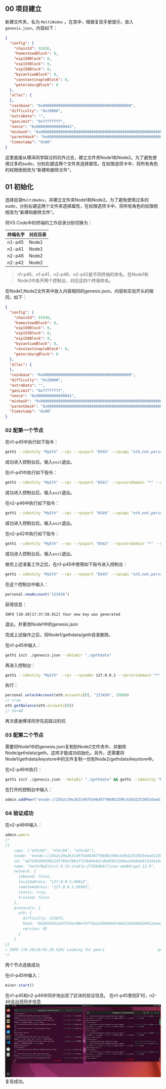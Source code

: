 ## 00 项目建立

新建文件夹，名为 `MultiNodes` 。在其中，根据复现手册提示，放入`genesis.json`，内容如下：

```json
{
  "config": {
    "chainId": 91036,
    "homesteadBlock": 0,
    "eip150Block": 0,
    "eip155Block": 0,
    "eip158Block": 0,
    "byzantiumBlock": 0,
    "constantinopleBlock": 0,
    "petersburgBlock": 0
  },
  "alloc": {
  },
  "coinbase": "0x0000000000000000000000000000000000000000",
  "difficulty": "0x20000",
  "extraData": "",
  "gasLimit": "0xffffffff",
  "nonce": "0x0000000000000042",
  "mixhash": "0x0000000000000000000000000000000000000000000000000000000000000000",
  "parentHash": "0x0000000000000000000000000000000000000000000000000000000000000000",
  "timestamp": "0x00"
}
```
这里直接从傅泽同学踩过的坑外过去，建立文件夹Node1和Node2。为了避免使用过多的sudo，分别右键这两个文件夹选择属性，在权限选项卡中，将所有角色的权限统统改为“新建和删除文件“。

## 01 初始化

选择目录`MultiNodes`，并建立文件夹Node1和Node2。为了避免使用过多的sudo，分别右键这两个文件夹选择属性，在权限选项卡中，将所有角色的权限统统改为“新建和删除文件“。

将VS Code中的终端的工作目录分别切换为：

| 终端名字 | 对应目录 |
| -------- | -------- |
| n1-p45   | Node1    |
| n1-p41   | Node1    |
| n2-p46   | Node2    |
| n2-p42   | Node2    |

> n1-p45、n1-p41、n2-p46、n2-p42是不同终端的命名，在Node1和Node2中各开两个控制台，对应这四个终端命名。

在Node1,Node2文件夹中放入内容相同的genesis.json，内容和实验开头的相同，如下：

```json
{
  "config": {
    "chainId": 91036,
    "homesteadBlock": 0,
    "eip150Block": 0,
    "eip155Block": 0,
    "eip158Block": 0,
    "byzantiumBlock": 0,
    "constantinopleBlock": 0,
    "petersburgBlock": 0
  },
  "alloc": {
  },
  "coinbase": "0x0000000000000000000000000000000000000000",
  "difficulty": "0x20000",
  "extraData": "",
  "gasLimit": "0xffffffff",
  "nonce": "0x0000000000000042",
  "mixhash": "0x0000000000000000000000000000000000000000000000000000000000000000",
  "parentHash": "0x0000000000000000000000000000000000000000000000000000000000000000",
  "timestamp": "0x00"
}
```

### 02 配第一个节点

在n1-p45中执行如下指令：

```bash
geth1 --identity "MyEth" --rpc --rpcport "8545" --rpcapi "eth,net,personal,web3" --rpccorsdomain "*" --datadir gethdata --port "30303" --nodiscover --networkid 91036 --allow-insecure-unlock --dev.period 1 --syncmode "full" init genesis.json && geth1 --identity "MyEth" --rpc --rpcport "8545" --rpcapi "eth,net,personal,web3" --rpccorsdomain "*" --datadir gethdata --port "30303" --nodiscover --networkid 91036 --allow-insecure-unlock --dev.period 1 --syncmode "full" console
```

成功进入控制台后，输入`exit`退出。

在n1-p41中执行如下指令：

```bash
geth1 --identity "MyEth" --rpc --rpcport "8541" --rpccorsdomain "*" --datadir gethdata --port "30301" --nodiscover --rpcapi "eth,net,personal,web3" --networkid 91036 init genesis.json && geth1 --identity "MyEth" --rpc --rpcport "8541" --rpccorsdomain "*" --datadir gethdata --port "30301" --nodiscover --rpcapi "eth,net,personal,web3" --networkid 91036 --allow-insecure-unlock --dev.period 1 console
```

成功进入控制台后，输入`exit`退出。

在n2-p46中执行如下指令：

```bash
geth1 --identity "MyEth" --rpc --rpcport "8546" --rpcapi "eth,net,personal,web3" --rpccorsdomain "*" --datadir gethdata --port "30304" --nodiscover --networkid 91036 --allow-insecure-unlock --dev.period 1 --syncmode "full" init genesis.json && geth1 --identity "MyEth" --rpc --rpcport "8546" --rpcapi "eth,net,personal,web3" --rpccorsdomain "*" --datadir gethdata --port "30304" --nodiscover --networkid 91036 --allow-insecure-unlock --dev.period 1 --syncmode "full" console
```

成功进入控制台后，输入`exit`退出。

在n2-p42中执行如下指令：

```bash
geth1 --identity "MyEth" --rpc --rpcport "8542" --rpccorsdomain "*" --datadir gethdata --port "30302" --nodiscover --rpcapi "eth,net,personal,web3" --networkid 91036 init genesis.json && geth1 --identity "MyEth" --rpc --rpcport "8542" --rpccorsdomain "*" --datadir gethdata --port "30302" --nodiscover --rpcapi "eth,net,personal,web3" --networkid 91036 --allow-insecure-unlock --dev.period 1 console
```

成功进入控制台后，输入`exit`退出。

做完上述准备工作之后，在n1-p45中使用如下指令进入控制台：

```bash
geth1 --identity "MyEth" --rpc --rpcport "8545" --rpcapi "eth,net,personal,web3" --rpccorsdomain "*" --datadir gethdata --port "30303" --nodiscover --networkid 91036 --allow-insecure-unlock --dev.period 1 --syncmode "full" console
```

在这个控制台中输入：

```js
personal.newAccount("123456")
```

获得信息：

```
INFO [10-20|17:37:50.912] Your new key was generated               
```

退出，并更改Node1中的genesis.json

完成上述操作之后，将Node1/gethdata/geth目录删除。

在n1-p45中输入：

```bash
geth1 init ./genesis.json --datadir "./gethdata"
```

再进入控制台：

```bash
geth1 --identity "MyEth" --rpc --rpcaddr 127.0.0.1 --rpccorsdomain "*" --datadir "./gethdata" --port 30303 --nodiscover --rpcapi "eth,net,personal,web3" --networkid 91036 --rpcport 8545 --allow-insecure-unlock --dev.period 1 console
```

执行：

```js
personal.unlockAccount(eth.accounts[0], "123456", 15000)
// true
eth.getBalance(eth.accounts[0])
// 5e+40
```

再次感谢傅泽同学先前踩过的坑
### 03 配第二个节点
需要将Node1中的genesis.json复制到Node2文件夹中，并删除Node/gethdata/geth，这样才能成功初始化。另外，还需要将Node1/gethdata/keystore中的文件复制一份到Node2/gethdata/keystore中。

在n2-p46中执行：

```bash
geth1 init ./genesis.json --datadir "./gethdata" && geth1 --identity "MyEth" --rpc --rpcaddr 127.0.0.1 --rpccorsdomain "*" --datadir "./gethdata" --port 30304 --nodiscover --rpcapi "eth,net,personal,web3" --networkid 91036 --rpcport 8546 --allow-insecure-unlock --dev.period 1 console
```

在打开的控制台中输入：

```js
admin.addPeer("enode://25b2c29e26314975d46d47f068b3396c83bd2253053dae61330340d6b5edaa17982af8c21020910df40898fe8b3822bfa94dc60b76c834c2288d371a88398074@127.0.0.1:30303?discport=0")
```

### 04 验证成功

在n2-p46中输入：

```js
admin.peers
/* 
[{
    caps: ["eth/63", "eth/64", "eth/65"],
    enode: "enode://25b2c29e26314975d46d47f068b3396c83bd2253053dae61330340d6b5edaa17982af8c21020910df40898fe8b3822bfa94dc60b76c834c2288d371a88398074@127.0.0.1:30303?discport=0",
    id: "ab743639039822df765ef88af723b84e82cdbd8561109ea2de8de813a5e1ba97",
    name: "Geth/MyEth/v1.9.12-stable-27356db6/linux-amd64/go1.13.9",
    network: {
      inbound: false,
      localAddress: "127.0.0.1:49012",
      remoteAddress: "127.0.0.1:30303",
      static: true,
      trusted: false
    },
    protocols: {
      eth: {
        difficulty: 131072,
        head: "0x6959562a4f2f4ac98ef4ffda2e26840e9cbb623d2848d26912eaeda662377182",
        version: 65
      }
    }
}]
> INFO [10-20|18:01:29.528] Looking for peers                        peercount=1 tried=1 static=1
*/
```

两个节点连接成功

在n1-p45中输入：

```js
miner.start()
```

在n1-p45和n2-p46中同步地出现了区块的验证信息。
在n1-p45里挖矿时，n2-46会出现同步信息
![](./newpic/fuxian0114.jpg)
复现成功。